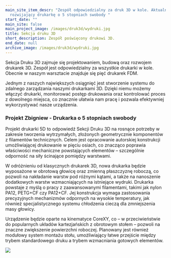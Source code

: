 ```yaml
---
main_site_item_descr: "Zespół odpowiedzialny za druk 3D w kole. Aktualnie
  rozwijający drukarkę o 5 stopniach swobody "
start_date: ""
main_site: false
main_project_image: /images/druk3d/wydruki.jpg
title: Sekcja druku 3D
short_description: Zespół poświęcony drukowi 3D.
end_date: null
archive_image: /images/druk3d/wydruki.jpg
---
```

Sekcja Druku 3D zajmuje się projektowaniem, budową oraz rozwojem drukarek 3D. Zespół jest odpowiedzialny za wszystkie drukarki w kole. Obecnie w naszym warsztacie znajduje się pięć drukarek FDM.

Jednym z naszych największych osiągnięć jest stworzenie systemu do zdalnego zarządzania naszymi drukarkami 3D. Dzięki niemu możemy włączyć drukarki, monitorować postęp drukowania oraz kontrolować proces z dowolnego miejsca, co znacznie ułatwia nam pracę i pozwala efektywniej wykorzystywać nasze urządzenia.

### Projekt Zbigniew - Drukarka o 5 stopniach swobody

Projekt drukarki 5D to odpowiedź Sekcji Druku 3D na rosnące potrzeby w zakresie tworzenia wytrzymałych, złożonych geometrycznie komponentów z filamentów technicznych. Celem jest opracowanie autorskiej konstrukcji umożliwiającej drukowanie w pięciu osiach, co znacząco poprawia właściwości mechaniczne powstających elementów – szczególnie odporność na siły ścinające pomiędzy warstwami.

W odróżnieniu od klasycznych drukarek 3D, nowa drukarka będzie wyposażone w obrotową głowicę oraz zmienną płaszczyznę roboczą, co pozwoli na nakładanie warstw pod różnymi kątami, a także na nanoszenie dodatkowych warstw wzmacniających na istniejące wydruki. Drukarka powstaje z myślą o pracy z zaawansowanymi filamentami, takimi jak nylon PA12, PETG+CF czy PA12+CF. Jej konstrukcja wymaga zastosowania precyzyjnych mechanizmów odpornych na wysokie temperatury, jak również specjalistycznego systemu chłodzenia cieczą dla zmniejszenia masy głowicy.

Urządzenie będzie oparte na kinematyce CoreXY, co – w przeciwieństwie do popularnych układów kartezjańskich z obrotowym stołem – pozwoli na znaczne zwiększenie powierzchni roboczej. Planowany jest również modułowy system montażu stołu, umożliwiający łatwe przejście między trybem standardowego druku a trybem wzmacniania gotowych elementów.



![](/images/zbigniew.gif)
